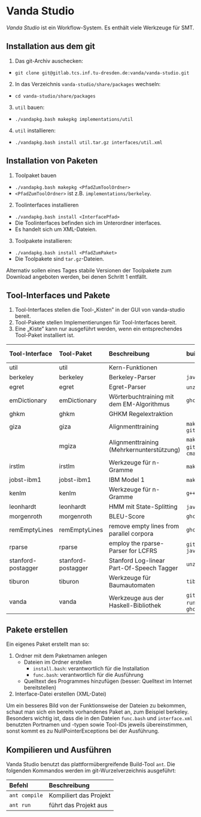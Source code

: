 # Vanda Studio
*Vanda Studio* ist ein Workflow-System. Es enthält viele Werkzeuge für SMT.

## Installation aus dem git
1. Das git-Archiv auschecken:
 - ``git clone git@gitlab.tcs.inf.tu-dresden.de:vanda/vanda-studio.git``
2.  In das Verzeichnis ``vanda-studio/share/packages`` wechseln:
 - ``cd vanda-studio/share/packages`` 
3. ``util`` bauen:
 - ``./vandapkg.bash makepkg implementations/util``
4. ``util`` installieren:
 - ``./vandapkg.bash install util.tar.gz interfaces/util.xml``

## Installation von Paketen
1. Toolpaket bauen
 - ``./vandapkg.bash makepkg <PfadZumToolOrdner>``
 - ``<PfadZumToolOrdner>`` ist z.B. ``implementations/berkeley``.
2. Toolinterfaces installieren
 - ``./vandapkg.bash install <InterfacePfad>``
 - Die Toolinterfaces befinden sich im Unterordner interfaces.
 - Es handelt sich um XML-Dateien.
3. Toolpakete installieren:
 - ``./vandapkg.bash install <PfadZumPaket>``
 - Die Toolpakete sind ``tar.gz``-Dateien.

Alternativ sollen eines Tages stabile Versionen der Toolpakete zum Download angeboten werden, bei denen Schritt 1 entfällt.

## Tool-Interfaces und Pakete
1. Tool-Interfaces stellen die Tool-„Kisten” in der GUI von vanda-studio bereit.
2. Tool-Pakete stellen Implementierungen für Tool-Interfaces bereit.
3. Eine „Kiste” kann nur ausgeführt werden, wenn ein entsprechendes Tool-Paket installiert ist.

| **Tool-Interface** | **Tool-Paket** | **Beschreibung** | build-dep | run-dep | libraries |
|:-------------------|:---------------|:-----------------|:----------|:--------|:----------|
| util | util | Kern-Funktionen  || ``pv``||
| berkeley | berkeley | Berkeley-Parser | ``javac`` | ``java`` ||
| egret | egret | Egret-Parser | ``unzip``, ``g++`` |||
| emDictionary | emDictionary | Wörterbuchtraining mit dem EM-Algorithmus | ``ghc`` |||
| ghkm | ghkm | GHKM Regelextraktion || ``java`` ||
| giza | giza | Alignmenttraining | ``make``, ``g++``, ``git`` | ``perl`` | ``boost`` |
|| mgiza | Alignmenttraining (Mehrkernunterstützung) | ``make``, ``g++``, ``git``, ``svn``, ``cmake`` | ``perl``, ``python`` | ``boost`` |
| irstlm | irstlm| Werkzeuge für n-Gramme | ``make``, ``g++`` |||
| jobst-ibm1 | jobst-ibm1| IBM Model 1 | ``make``, ``g++`` || ``boost`` |
| kenlm | kenlm | Werkzeuge für n-Gramme  | ``g++`` || ``boost`` |
| leonhardt | leonhardt | HMM mit State-Splitting | ``javac``, ``jar`` | ``java`` ||
| morgenroth | morgenroth | BLEU-Score | ``ghc`` |||
| remEmptyLines | remEmptyLines | remove empty lines from parallel corpora | ``ghc`` |||
| rparse | rparse | employ the rparse-Parser for LCFRS | ``git``, ``ant``, ``javac`` | ``sed``, ``java`` ||
| stanford-postagger | stanford-postagger | Stanford Log-linear Part-Of-Speech Tagger | ``unzip`` | ``java`` ||
| tiburon | tiburon | Werkzeuge für Baumautomaten | ``tiburon.jar`` | ``java`` ||
| vanda | vanda | Werkzeuge aus der Haskell-Bibliothek | ``git``, ``runhaskell``, ``ghc`` |||

## Pakete erstellen
Ein eigenes Paket erstellt man so:
1. Ordner mit dem Paketnamen anlegen
    - Dateien im Ordner erstellen
        - ``install.bash``: verantwortlich für die Installation
        - ``func.bash``: verantwortlich für die Ausführung
    - Quelltext des Programmes hinzufügen (besser: Quelltext im Internet bereitstellen)
2. Interface-Datei erstellen (XML-Datei)

Um ein besseres Bild von der Funktionsweise der Dateien zu bekommen, schaut man sich ein bereits vorhandenes Paket an, zum Beispiel berkeley. Besonders wichtig ist, dass die in den Dateien ``func.bash`` und ``interface.xml`` benutzten Portnamen und -typen sowie Tool-IDs jeweils übereinstimmen, sonst kommt es zu NullPointerExceptions bei der Ausführung.

## Kompilieren und Ausführen

Vanda Studio benutzt das plattformübergreifende Build-Tool ``ant``. Die folgenden Kommandos werden im git-Wurzelverzeichnis ausgeführt:

| Befehl | Beschreibung |
|:-------|:-------------|
| ``ant compile`` | Kompiliert das Projekt |
| ``ant run`` | führt das Projekt aus |